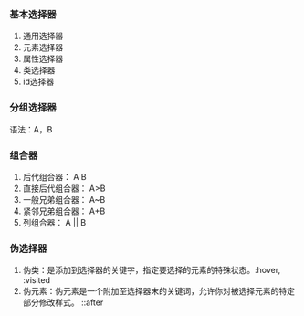 ### 基本选择器
1. 通用选择器
2. 元素选择器
3. 属性选择器
4. 类选择器
5. id选择器

### 分组选择器
语法：A，B

### 组合器
1. 后代组合器： A B
2. 直接后代组合器： A>B
3. 一般兄弟组合器： A~B
4. 紧邻兄弟组合器： A+B
5. 列组合器： A || B

### 伪选择器
1. 伪类：是添加到选择器的关键字，指定要选择的元素的特殊状态。:hover, :visited
2. 伪元素：伪元素是一个附加至选择器末的关键词，允许你对被选择元素的特定部分修改样式。  ::after
